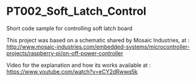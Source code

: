 # PT002_Soft_Latch_Control
Short code sample for controlling soft latch board

This project was based on a schematic shared by Mosaic Industries, at :
http://www.mosaic-industries.com/embedded-systems/microcontroller-projects/raspberry-pi/on-off-power-controller

Video for the explanation and how its works available at :
https://www.youtube.com/watch?v=eCY2dRwwq5k
